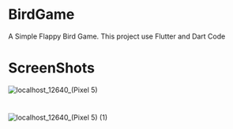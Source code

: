 # BirdGame

A Simple Flappy Bird Game. This project use Flutter and Dart Code

# ScreenShots

![localhost_12640_(Pixel 5)](https://user-images.githubusercontent.com/95767150/233194546-449a41bf-3304-41ac-bf36-59551290522b.png)
#
#
![localhost_12640_(Pixel 5) (1)](https://user-images.githubusercontent.com/95767150/233194560-3cd37ce1-8c39-439e-a27d-27cdcd15c67b.png)
